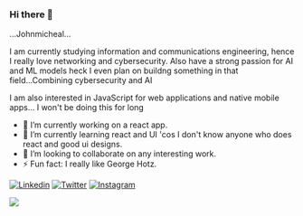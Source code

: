 ### Hi there 👋

...Johnmicheal...

I am currently studying information and communications engineering, hence I really love networking and cybersecurity.
Also have a strong passion for AI and ML models heck I even plan on buildng something in that field...Combining cybersecurity and AI 

I am also interested in JavaScript for web applications and native mobile apps... I won't be doing this for long



<!--
**Johnmiicheal/Johnmiicheal** is a ✨ _special_ ✨ repository because its `README.md` (this file) appears on your GitHub profile.

Here are some ideas to get you started:

- 🔭 I’m currently working on a react app
- 🌱 I’m currently learning react and UI 'cos I don't know anyone who does react and good ui designs
- 👯 I’m looking to collaborate on any interesting work
- 🤔 I’m looking for help with ...
- 💬 Ask me about ...
- 📫 How to reach me: ...
- 😄 Pronouns: ...
- ⚡ Fun fact: ...
-->



- 🔭 I’m currently working on a react app.
- 🌱 I’m currently learning react and UI 'cos I don't know anyone who does react and good ui designs.
- 👯 I’m looking to collaborate on any interesting work.
- ⚡ Fun fact: I really like George Hotz.


[![Linkedin](https://img.shields.io/badge/LinkedIn-blue.svg?style=for-the-badge&logo=linkedin)](https://www.linkedin.com/in/johnmicheal-elijah-35b593190/)
[![Twitter](https://img.shields.io/badge/Twitter-skyblue.svg?style=for-the-badge&logo=twitter)](https://twitter.com/EJohnmicheal)
[![Instagram](https://img.shields.io/badge/Instagram-gray.svg?style=for-the-badge&logo=instagram)](https://www.instagram.com/iammiikel)

<td><img src="https://github-readme-stats.vercel.app/api?username=johnmiicheal&show_icons=true&count_private=true&include_all_commits=true" /></td>

